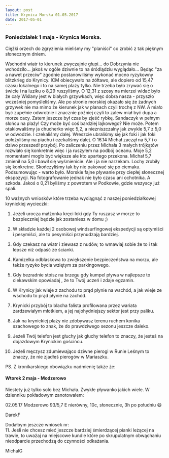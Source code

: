 ```yaml
---
layout: post
title: Krynica Morska 01.05.2017
date: 2017-05-01
---
```


### Poniedziałek 1 maja - Krynica Morska.

Ciężki orzech do zgryzienia mieliśmy my "planiści" co zrobić z tak pięknym słonecznym dniem.  

Wschodni wiatr to kierunek zwyczajnie głupi... do Dobrzynia nie wchodziło... jakoś w ogóle dziwnie to na śródlądziu wyglądało... Będąc "za a nawet przeciw" zgodnie postanowiliśmy wykonać mocno ryzykowny blitzkrieg do Krynicy. ICM obiecywało na żółtawo, ale dopiero od 15,47 czasu lokalnego i to na samej plaży tylko. Nie trzeba było zrywać się o świcie i na luziku o 8,29 ruszyliśmy. O 12,31 z szosy na mierzei  widać było że cały Wiślany jest w białych grzywkach, więc dobra nasza - przyszło wcześniej pomyśleliśmy. Ale po stronie morskiej okazało się że żadnych grzywek nie ma mimo że kierunek jak w planach czyli trochę z NW. A miało być zupełnie odwrotnie i znacznie później czyli to zalew miał być dupa a morze cacy. Zatem jeszcze był czas by zjeść rybkę. Sandaczyk w pełnym słońcu na plaży! Czy może być coś bardziej lajkowego? Nie może. Potem otaklowaliśmy ja chucherko więc 5,2, a niezniszczalny jak zwykle 5,7 z 5,0 w odwodzie. I czekaliśmy dalej. Wreszcie ubraliśmy się jak foki i jak foki położyliśmy na piachu i czekaliśmy dalej. O 16.14 Michał zaczął na 5,7 i o dziwo przeszedł przybój. Po zaliczeniu przez Michała 3 małych trójkątów rozwiało się konkretnie więc i ja ruszyłem na podbój oceanu. Moje 5,2 momentami mogło być większe ale kto upartego przekona. Michał 5,7 zmienił na 5,0 i bawił się wyśmienicie. Ale i ja nie narzekam. Lochy zrobiły się konkretne. Skończyliśmy tak by nie pakować się po ciemaku. Podsumowując - warto było.  Morskie fajne pływanie przy ciepłej słonecznej ekspozycji. Na fotografowanie jednak nie było czasu ani ochotnika. A szkoda. Jakoś o 0,21 byliśmy z powrotem w Podkowie, gdzie wszyscy już spali.

10 ważnych wniosków które trzeba wyciągnąć z naszej poniedziałkowej krynickiej wycieczki:

1. Jeżeli urocza małżonka kręci loki gdy Ty ruszasz w morze to bezpieczniej będzie jak zostaniesz w domu ;)

2. W składzie każdej 2 osobowej windsurfingowej ekspedycji są optymiści i pesymiści, ale to pesymiści przynudzają bardziej.

3. Gdy czekasz na wiatr i ziewasz z nudów, to wmawiaj sobie że to i tak lepsze niż odpaść ze ścianki.

4. Kamizelka odblaskowa to zwiększenie bezpieczeństwa na morzu, ale także ryzyko bycia wziętym za parkingowego.

5. Gdy bezradnie stoisz na brzegu gdy kumpel pływa w najlepsze to ciekawskim opowiadaj , że to Twój uczeń i zdaje egzamin.

6. W Krynicy jak wieje z zachodu to prąd płynie na wschód, a jak wieje ze wschodu to prąd płynie na zachód.

7. Krynicki przybój to blacha falista profilowana przez wariata zardzewiałym młotkiem, a jej najohydniejszy sektor jest przy paliku.

8. Jak na krynickiej plaży nie zdobywasz terenu ruchem konika szachowego to znak, że do prawdziwego sezonu jeszcze daleko.

9. Jeżeli Twój telefon jest głuchy jak głuchy telefon to znaczy, że jesteś na dojazdowym Krynickim gościńcu.

10. Jeżeli męczysz zdumiewająco dziwne pierogi w Runie Leśnym to znaczy, że nie zjadłeś pierogów w Mariaszku.


PS. Z kronikarskiego obowiązku nadmienię także że:

#### Wtorek 2 maja - Modzerowo

Niestety już tylko solo bez Michała. Zwykłe pływanko jakich wiele.  W dzienniku pokładowym zanotowałem:

02.05.17  Modzerowo 93/5,7   E nierówny, 10c, słonecznie, 3h po południu :smile:  

DarekF  

Dodałbym jeszcze wniosek nr:  
11. Jeśli nie chcesz mieć jeszcze bardziej śmierdzącej pianki leżącej na trawie, to uważaj na miejscowe kundle które po skrupulatnym obwąchaniu nieodparcie przechodzą do czynności odkażania.  

MichalG
